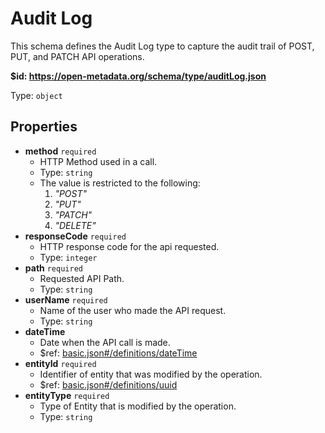 # Audit Log

This schema defines the Audit Log type to capture the audit trail of POST, PUT, and PATCH API operations.

<b id="https/open-metadata.org/schema/type/auditlog.json">&#36;id: https://open-metadata.org/schema/type/auditLog.json</b>

Type: `object`

## Properties
 - **method** `required`
	 - HTTP Method used in a call.
	 - Type: `string`
	 - The value is restricted to the following: 
		 1. _"POST"_
		 2. _"PUT"_
		 3. _"PATCH"_
		 4. _"DELETE"_
 - **responseCode** `required`
	 - HTTP response code for the api requested.
	 - Type: `integer`
 - **path** `required`
	 - Requested API Path.
	 - Type: `string`
 - **userName** `required`
	 - Name of the user who made the API request.
	 - Type: `string`
 - **dateTime**
	 - Date when the API call is made.
	 - $ref: [basic.json#/definitions/dateTime](basic.md#datetime)
 - **entityId** `required`
	 - Identifier of entity that was modified by the operation.
	 - $ref: [basic.json#/definitions/uuid](basic.md#uuid)
 - **entityType** `required`
	 - Type of Entity that is modified by the operation.
	 - Type: `string`
